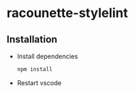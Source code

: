 # racounette-stylelint

## Installation

- Install dependencies

    ```sh
    npm install
    ```

- Restart vscode
